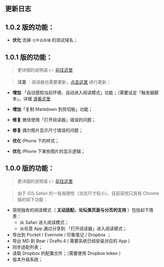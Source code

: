 ## 更新日志

## 1.0.2 版的功能：

- **优化** 去掉 `七牛云存储` 的测试域名；

## 1.0.1 版的功能：

> 更详细的说明请 👉 [前往这里](http://ksria.com/simpread/changelog.html#jsbox_1.0.1)

> **注意** ：阅读器也需要更新，[点击这里](https://xteko.com/redir?url=http://sr.ksria.cn/jsbox/simpread-reader-1.0.1.box?20180531200&name=%E7%AE%80%E6%82%A6%20%C2%B7%20%E9%98%85%E8%AF%BB%E5%99%A8) 进行更新；

- **增加** 「自动感知当前环境，自动进入阅读模式」功能；（需要设定「触发器脚本」，详细 [请看这里](https://github.com/Kenshin/simpread/wiki/JSBox#%E8%A7%A6%E5%8F%91%E5%99%A8%E8%84%9A%E6%9C%AC)
- **增加**「复制 Markdown 到剪切板」功能；

- **修复** 微信使用「打开阅读器」错误的问题；
- **修复** 偶尔图片显示尺寸错误的问题；

- **优化** iPhone 下的样式；
- **优化** iPhone 下某些图片的显示逻辑；

## 1.0.0 版的功能：

> 更详细的说明请 👉 [前往这里](http://ksria.com/simpread/changelog.html#jsbox_1.0.1)

> 由于 iOS Safari 的一些局限性（浏览尺寸较小），目前简悦只具有 Chrome 版的如下功能：

- 简悦独有的阅读模式（ **主动适配、论坛类页面与分页的支持** ）包括如下情景：
  - 从 Safari 进入阅读模式；
  - 从任意 App 通过分享到 「打开阅读器」进入阅读模式；
- 导出到 Pocket / Evernote / 印象笔记 / Dropbox ；
- 导出 MD 到 Bear / Drafts 4 ( 需要系统已经安装对应的 App )
- 同步适配列表；
- 读取 Dropbox 的配置文件；（需要使用 Dropbox token ）
- 版本升级系统；